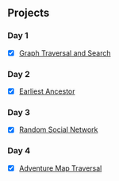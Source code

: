 ## Projects

### Day 1
- [X] [Graph Traversal and Search](projects/graph)

### Day 2
- [X] [Earliest Ancestor](projects/ancestor)

### Day 3
- [X] [Random Social Network](projects/social)

### Day 4
- [X] [Adventure Map Traversal](projects/adventure)
